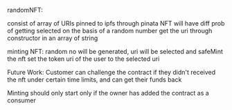 randomNFT:

consist of array of URIs pinned to ipfs through pinata
NFT will have diff prob of getting selected on the basis of a random number
get the uri through constructor in an array of string

minting NFT:
random no will be generated, uri will be selected and safeMint the nft set the token uri of the user to the
selected uri



Future Work: Customer can challenge the contract if they didn't received the nft under certain time limits, and can get their funds back

Minting should only start only if the owner has added the contract as a consumer